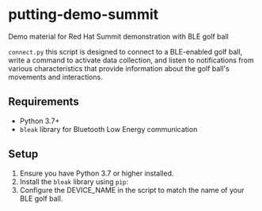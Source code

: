 # putting-demo-summit
Demo material for Red Hat Summit demonstration with BLE golf ball

`connect.py` this script is designed to connect to a BLE-enabled golf ball, write a command to activate data collection, and listen to notifications from various characteristics that provide information about the golf ball's movements and interactions.

## Requirements

- Python 3.7+
- `bleak` library for Bluetooth Low Energy communication

## Setup

1. Ensure you have Python 3.7 or higher installed.
2. Install the `bleak` library using `pip`:
3. Configure the DEVICE_NAME in the script to match the name of your BLE golf ball.